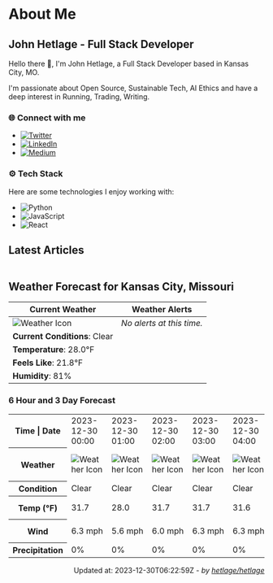 # About Me

## John Hetlage - Full Stack Developer

Hello there 👋, I'm John Hetlage, a Full Stack Developer based in Kansas City, MO. 

I'm passionate about Open Source, Sustainable Tech, AI Ethics and have a deep interest in Running, Trading, Writing.

### 🌐 Connect with me
- [![Twitter](https://img.shields.io/badge/Twitter-1DA1F2?style=for-the-badge&logo=twitter&logoColor=white)](https://twitter.com/j_hetlage)
- [![LinkedIn](https://img.shields.io/badge/LinkedIn-0077B5?style=for-the-badge&logo=linkedin&logoColor=white)](https://linkedin.com/in/john-hetlage)
- [![Medium](https://img.shields.io/badge/Medium-12100E?style=for-the-badge&logo=medium&logoColor=white)](https://medium.com/@jhetlage)

### ⚙️ Tech Stack
Here are some technologies I enjoy working with:
- ![Python](https://img.shields.io/badge/-Python-05122A?style=flat&logo=Python)
- ![JavaScript](https://img.shields.io/badge/-JavaScript-05122A?style=flat&logo=JavaScript)
- ![React](https://img.shields.io/badge/-React-05122A?style=flat&logo=React)


## Latest Articles

<table>
  <tbody></tbody>
</table>


## Weather Forecast for Kansas City, Missouri

| **Current Weather** | **Weather Alerts** |
|---------------------|--------------------|
| ![Weather Icon](https://cdn.weatherapi.com/weather/64x64/night/113.png) |  _No alerts at this time._  |
| **Current Conditions**: Clear |  | 
| **Temperature**: 28.0°F |  |
| **Feels Like**: 21.8°F |  |
| **Humidity**: 81% | |

### 6 Hour and 3 Day Forecast

<table>
  <tbody>  
    <tr><th>Time | Date</th><td>2023-12-30 00:00</td><td>2023-12-30 01:00</td><td>2023-12-30 02:00</td><td>2023-12-30 03:00</td><td>2023-12-30 04:00</td><td>2023-12-30 05:00</td><td>2023-12-30</td><td>2023-12-31</td><td>2024-01-01</td></tr>
    <tr><th>Weather</th><td><img src="https://cdn.weatherapi.com/weather/64x64/night/113.png" alt="Weather Icon"></td><td><img src="https://cdn.weatherapi.com/weather/64x64/night/113.png" alt="Weather Icon"></td><td><img src="https://cdn.weatherapi.com/weather/64x64/night/113.png" alt="Weather Icon"></td><td><img src="https://cdn.weatherapi.com/weather/64x64/night/113.png" alt="Weather Icon"></td><td><img src="https://cdn.weatherapi.com/weather/64x64/night/113.png" alt="Weather Icon"></td><td><img src="https://cdn.weatherapi.com/weather/64x64/night/113.png" alt="Weather Icon"></td>
    <td><img src="https://cdn.weatherapi.com/weather/64x64/day/113.png" alt="Weather Icons"</td><td><img src="https://cdn.weatherapi.com/weather/64x64/day/113.png" alt="Weather Icons"</td><td><img src="https://cdn.weatherapi.com/weather/64x64/day/113.png" alt="Weather Icons"</td></tr>
    <tr><th>Condition</th><td>Clear</td><td>Clear</td><td>Clear</td><td>Clear</td><td>Clear</td><td>Clear</td>
    <td>Sunny</td><td>Sunny</td><td>Sunny</td></tr>
    <tr><th>Temp (°F)</th><td>31.7</td><td>28.0</td><td>31.7</td><td>31.7</td><td>31.6</td><td>31.5</td>
    <td>45.7° / 31.1°F</td><td>37.7° / 27.1°F</td><td>38.7° / 26.3°F</td></tr>
    <tr><th>Wind</th><td>6.3 mph</td><td>5.6 mph</td><td>6.0 mph</td><td>6.3 mph</td><td>6.3 mph</td><td>6.3 mph</td>
    <td>9.6 mph</td><td>11.9 mph</td><td>6.0 mph</td></tr>
    <tr><th>Precipitation</th><td>0%</td><td>0%</td><td>0%</td><td>0%</td><td>0%</td><td>0%</td>
    <td>0%</td><td>0%</td><td>0%</td></tr>
  </tbody>
</table>

<div align="right">

Updated at: 2023-12-30T06:22:59Z - *by [hetlage/hetlage](https://github.com/hetlage/hetlage)*

</div>

